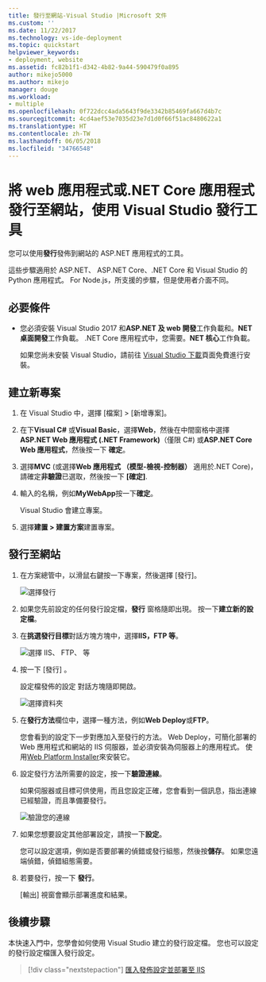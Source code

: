 ```yaml
---
title: 發行至網站-Visual Studio |Microsoft 文件
ms.custom: ''
ms.date: 11/22/2017
ms.technology: vs-ide-deployment
ms.topic: quickstart
helpviewer_keywords:
- deployment, website
ms.assetid: fc82b1f1-d342-4b82-9a44-590479f0a895
author: mikejo5000
ms.author: mikejo
manager: douge
ms.workload:
- multiple
ms.openlocfilehash: 0f722dcc4ada5643f9de3342b85469fa667d4b7c
ms.sourcegitcommit: 4cd4aef53e7035d23e7d1d0f66f51ac8480622a1
ms.translationtype: HT
ms.contentlocale: zh-TW
ms.lasthandoff: 06/05/2018
ms.locfileid: "34766548"
---
```

# <a name="publish-a-web-app-or-a-net-core-app-to-a-web-site-using-the-visual-studio-publish-tool"></a>將 web 應用程式或.NET Core 應用程式發行至網站，使用 Visual Studio 發行工具

您可以使用**發行**發佈到網站的 ASP.NET 應用程式的工具。

這些步驟適用於 ASP.NET、 ASP.NET Core、.NET Core 和 Visual Studio 的 Python 應用程式。 For Node.js，所支援的步驟，但是使用者介面不同。

## <a name="prerequisites"></a>必要條件

* 您必須安裝 Visual Studio 2017 和**ASP.NET 及 web 開發**工作負載和。**NET 桌面開發**工作負載。 .NET Core 應用程式中，您需要。**NET 核心**工作負載。

    如果您尚未安裝 Visual Studio，請前往 [Visual Studio 下載](https://www.visualstudio.com/downloads/?utm_medium=microsoft&utm_source=docs.microsoft.com&utm_campaign=button+cta&utm_content=download+vs2017)頁面免費進行安裝。

## <a name="create-a-new-project"></a>建立新專案 

1. 在 Visual Studio 中，選擇 [檔案] > [新增專案]。

1. 在下**Visual C#** 或**Visual Basic**，選擇**Web**，然後在中間窗格中選擇  **ASP.NET Web 應用程式 (.NET Framework)**（僅限 C#) 或**ASP.NET Core Web 應用程式**，然後按一下 **確定**。

1. 選擇**MVC** (或選擇**Web 應用程式 （模型-檢視-控制器）** 適用於.NET Core)，請確定**非驗證**已選取，然後按一下 **[確定]**.

1. 輸入的名稱，例如**MyWebApp**按一下**確定**。

    Visual Studio 會建立專案。

1. 選擇**建置 > 建置方案**建置專案。

## <a name="publish-to-a-web-site"></a>發行至網站

1. 在方案總管中，以滑鼠右鍵按一下專案，然後選擇 [發行]。

    ![選擇發行](../deployment/media/quickstart-publish-aspnet.png "選擇發行")

1. 如果您先前設定的任何發行設定檔，**發行** 窗格隨即出現。 按一下**建立新的設定檔**。

1. 在**挑選發行目標**對話方塊方塊中，選擇**IIS，FTP 等**。

    ![選擇 IIS、 FTP、 等](../deployment/media/quickstart-publish-iis-ftp.png "選擇 IIS、 FTP 和其他內容。")

1. 按一下 [發行] 。

    設定檔發佈的設定 對話方塊隨即開啟。

    ![選擇資料夾](../deployment/media/quickstart-publish-settings-web.png "選擇資料夾")

1. 在**發行方法**欄位中，選擇一種方法，例如**Web Deploy**或**FTP**。

    您會看到的設定下一步對應加入至發行的方法。 Web Deploy，可簡化部署的 Web 應用程式和網站的 IIS 伺服器，並必須安裝為伺服器上的應用程式。 使用[Web Platform Installer](https://www.microsoft.com/web/downloads/platform.aspx)來安裝它。

1. 設定發行方法所需要的設定，按一下**驗證連線**。

    如果伺服器或目標可供使用，而且您設定正確，您會看到一個訊息，指出連線已經驗證，而且準備要發行。

    ![驗證您的連線](../deployment/media/quickstart-publish-web-deploy.png "驗證您的連線")

1. 如果您想要設定其他部署設定，請按一下**設定**。

    您可以設定選項，例如是否要部署的偵錯或發行組態，然後按**儲存**。 如果您遠端偵錯，偵錯組態需要。

1. 若要發行，按一下 **發行**。

    [輸出] 視窗會顯示部署進度和結果。

## <a name="next-steps"></a>後續步驟

本快速入門中，您學會如何使用 Visual Studio 建立的發行設定檔。 您也可以設定的發行設定檔匯入發行設定。

> [!div class="nextstepaction"]
> [匯入發佈設定並部署至 IIS](tutorial-import-publish-settings-iis.md)
